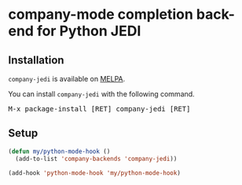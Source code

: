 # company-mode completion back-end for Python JEDI

## Installation

`company-jedi` is available on [MELPA](http://melpa.org).

You can install `company-jedi` with the following command.

<kbd>M-x package-install [RET] company-jedi [RET]</kbd>


## Setup

```el
(defun my/python-mode-hook ()
  (add-to-list 'company-backends 'company-jedi))

(add-hook 'python-mode-hook 'my/python-mode-hook)
```
